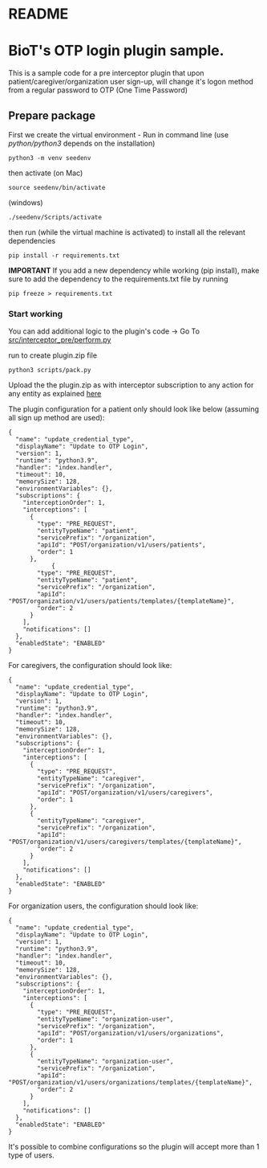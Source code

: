 # README

# BioT's OTP login plugin sample.

This is a sample code for a pre interceptor plugin that upon patient/caregiver/organization user sign-up, will change it's logon method from a regular password to OTP (One Time Password)


## Prepare package

First we create the virtual environment - Run in command line (use *python/python3* depends on the installation)
```
python3 -m venv seedenv
```
then activate (on Mac)
```
source seedenv/bin/activate
```
(windows)
```
./seedenv/Scripts/activate
```
then run (while the virtual machine is activated) to install all the relevant dependencies 
```
pip install -r requirements.txt 
```

**IMPORTANT** If you add a new dependency while working (pip install), make sure to add the dependency to the requirements.txt file by running  
```
pip freeze > requirements.txt 
```
### Start working

You can add additional logic to the plugin's code -> Go To [src/interceptor_pre/perform.py](./src/interceptor_pre/perform.py) 

run to create plugin.zip file 
```
python3 scripts/pack.py
```

Upload the the plugin.zip as with interceptor subscription to any action for any entity as explained [here](https://docs.biot-med.com/docs/custom-lambda-deployment#plugin-api-call)



The plugin configuration for a patient only should look like below (assuming all sign up method are used):
```
{
  "name": "update_credential_type",
  "displayName": "Update to OTP Login",
  "version": 1,
  "runtime": "python3.9",
  "handler": "index.handler",
  "timeout": 10,
  "memorySize": 128,
  "environmentVariables": {},
  "subscriptions": {
    "interceptionOrder": 1,
    "interceptions": [
      {
        "type": "PRE_REQUEST",
        "entityTypeName": "patient",
        "servicePrefix": "/organization",
        "apiId": "POST/organization/v1/users/patients",
        "order": 1
      },
            {
        "type": "PRE_REQUEST",
        "entityTypeName": "patient",
        "servicePrefix": "/organization",
        "apiId": "POST/organization/v1/users/patients/templates/{templateName}",
        "order": 2
      }
    ],
    "notifications": []
  },
  "enabledState": "ENABLED"
}
```

For caregivers, the configuration should look like:
```
{
  "name": "update_credential_type",
  "displayName": "Update to OTP Login",
  "version": 1,
  "runtime": "python3.9",
  "handler": "index.handler",
  "timeout": 10,
  "memorySize": 128,
  "environmentVariables": {},
  "subscriptions": {
    "interceptionOrder": 1,
    "interceptions": [
      {
        "type": "PRE_REQUEST",
        "entityTypeName": "caregiver",
        "servicePrefix": "/organization",
        "apiId": "POST/organization/v1/users/caregivers",
        "order": 1
      },
      {
        "entityTypeName": "caregiver",
        "servicePrefix": "/organization",
        "apiId": "POST/organization/v1/users/caregivers/templates/{templateName}",
        "order": 2
      }
    ],
    "notifications": []
  },
  "enabledState": "ENABLED"
}
```
For organization users, the configuration should look like:
```
{
  "name": "update_credential_type",
  "displayName": "Update to OTP Login",
  "version": 1,
  "runtime": "python3.9",
  "handler": "index.handler",
  "timeout": 10,
  "memorySize": 128,
  "environmentVariables": {},
  "subscriptions": {
    "interceptionOrder": 1,
    "interceptions": [
      {
        "type": "PRE_REQUEST",
        "entityTypeName": "organization-user",
        "servicePrefix": "/organization",
        "apiId": "POST/organization/v1/users/organizations",
        "order": 1
      },
      {
        "entityTypeName": "organization-user",
        "servicePrefix": "/organization",
        "apiId": "POST/organization/v1/users/organizations/templates/{templateName}",
        "order": 2
      }
    ],
    "notifications": []
  },
  "enabledState": "ENABLED"
}
```

It's possible to combine configurations so the plugin will accept more than 1 type of users.








